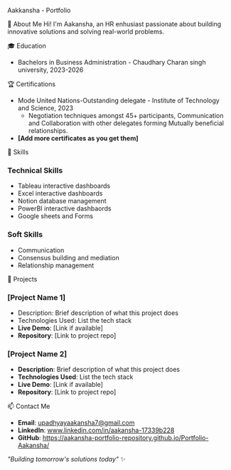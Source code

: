  Aakkansha - Portfolio

👋 About Me
Hi! I'm Aakansha, an HR enhusiast passionate about building innovative solutions and solving real-world problems.

🎓 Education
- Bachelors in Business Administration - Chaudhary Charan singh university, 2023-2026

🏆 Certifications
- Mode United Nations-Outstanding delegate - Institute of Technology and Science, 2023
  - Negotiation techniques amongst 45+ participants, Communication and Collaboration with other delegates forming Mutually beneficial relationships.
- **[Add more certificates as you get them]**

💼 Skills
### Technical Skills
- Tableau interactive dashboards
- Excel interactive dashboards
- Notion database management
- PowerBI interactive dashbaords
- Google sheets and Forms

### Soft Skills
- Communication
- Consensus building and mediation
- Relationship management

 🚀 Projects
### [Project Name 1]
- Description: Brief description of what this project does
- Technologies Used: List the tech stack
- **Live Demo**: [Link if available]
- **Repository**: [Link to project repo]

### [Project Name 2]
- **Description**: Brief description of what this project does
- **Technologies Used**: List the tech stack
- **Live Demo**: [Link if available]
- **Repository**: [Link to project repo]

 📫 Contact Me
- **Email**: upadhyayaakansha7@gmail.com
- **LinkedIn**: www.linkedin.com/in/aakansha-17339b228
- **GitHub**:  https://aakansha-portfolio-repository.github.io/Portfolio-Aakansha/

*"Building tomorrow's solutions today"* ✨
